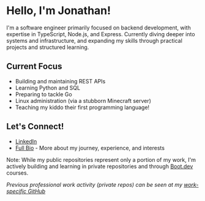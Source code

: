 # Hello, I'm Jonathan! 

I'm a software engineer primarily focused on backend development, with expertise in TypeScript, Node.js, and Express. Currently diving deeper into systems and infrastructure, and expanding my skills through practical projects and structured learning.

## Current Focus
- Building and maintaining REST APIs
- Learning Python and SQL
- Preparing to tackle Go
- Linux administration (via a stubborn Minecraft server)
- Teaching my kiddo their first programming language!

## Let's Connect!
- [LinkedIn](https://www.linkedin.com/in/jonathandev/)
- [Full Bio](https://github.com/JonathanCrider/README) - More about my journey, experience, and interests

Note: While my public repositories represent only a portion of my work, I'm actively building and learning in private repositories and through [Boot.dev](https://www.boot.dev/) courses.

*Previous professional work activity (private repos) can be seen at my [work-specific GitHub](https://github.com/jonathan-fsa)*
